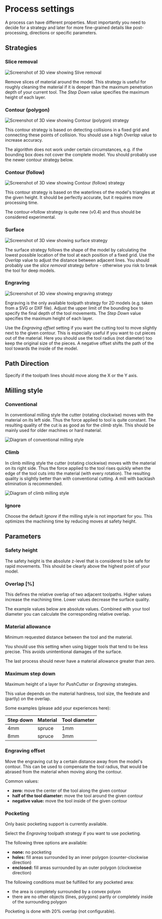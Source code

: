 Process settings
================

A process can have different properties. Most importantly you need to
decide for a strategy and later for more fine-grained details like
post-processing, directions or specific parameters.

Strategies
----------

### Slice removal

![Screenshot of 3D view showing Slive removal](img/process-strategy-slice-removal.png)

Remove slices of material around the model. This strategy is useful for
roughly cleaning the material if it is deeper than the maximum
penetration depth of your current tool. The *Step Down* value specifies
the maximum height of each layer.

### Contour (polygon)

![Screenshot of 3D view showing Contour (polygon) strategy](img/process-strategy-contour-polygon.png)

This contour strategy is based on detecting collisions in a fixed grid
and connecting these points of collision. You should use a high
*Overlap* value to increase accuracy.

The algorithm does not work under certain circumstances, e.g. if the
bounding box does not cover the complete model. You should probably use
the newer contour strategy below.

### Contour (follow)

![Screenshot of 3D view showing Contour (follow) strategy](img/process-strategy-contour-follow.png)

This contour strategy is based on the waterlines of the model's
triangles at the given height. It should be perfectly accurate, but it
requires more processing time.

The contour-&gt;follow strategy is quite new (v0.4) and thus should be
considered experimental.

### Surface

![Screenshot of 3D view showing surface strategy](img/process-strategy-surface.png)

The surface strategy follows the shape of the model by calculating the
lowest possible location of the tool at each position of a fixed grid.
Use the *Overlap* value to adjust the distance between adjacent lines.
You should probably use the *slice removal* strategy before - otherwise
you risk to break the tool for deep models.

### Engraving

![Screenshot of 3D view showing engraving strategy](img/process-strategy-engraving.png)

Engraving is the only available toolpath strategy for 2D models (e.g.
taken from a SVG or DXF file). Adjust the upper limit of the bounding
box to specify the final depth of the tool movements. The *Step Down*
value specifies the maximum height of each layer.

Use the *Engraving offset* setting if you want the cutting tool to move
slightly next to the given contour. This is especially useful if you
want to cut pieces out of the material. Here you should use the tool
radius (not diameter) too keep the original size of the pieces. A
negative offset shifts the path of the tool towards the inside of the
model.

Path Direction
--------------

Specify if the toolpath lines should move along the X or the Y axis.

Milling style
-------------

### Conventional

In conventional milling style the cutter (rotating clockwise) moves with
the material on its left side. Thus the force applied to tool is quite
constant. The resulting quality of the cut is as good as for the *climb*
style. This should be mainly used for older machines or hard material.

![Diagram of conventional milling style](img/process-milling-conventional.png)

### Climb

In climb milling style the cutter (rotating clockwise) moves with the
material on its right side. Thus the force applied to the tool rises
quickly when the edge of the tool cuts into the material (with every
rotation). The resulting quality is slightly better than with
conventional cutting. A mill with backlash elimination is recommended.

![Diagram of climb milling style](img/process-milling-climb.svg)

### Ignore

Choose the default *Ignore* if the milling style is not important for
you. This optimizes the machining time by reducing moves at safety
height.

Parameters
----------

### Safety height

The safety height is the absolute z-level that is considered to be safe
for rapid movements. This should be clearly above the highest point of
your model.

### Overlap \[%\]

This defines the relative overlap of two adjacent toolpaths. Higher
values increase the machining time. Lower values decrease the surface
quality.

The example values below are absolute values. Combined with your tool
diameter you can calculate the corresponding relative overlap.

### Material allowance

Minimum requested distance between the tool and the material.

You should use this setting when using bigger tools that tend to be less
precise. This avoids unintentional damages of the surface.

The last process should never have a material allowance greater than
zero.

### Maximum step down

Maximum height of a layer for *PushCutter* or *Engraving* strategies.

This value depends on the material hardness, tool size, the feedrate and
(partly) on the overlap.

Some examples (please add your experiences here):

  Step down   | Material  | Tool diameter
  ----------- | ----------| -------------
  4mm         | spruce    | 1mm
  8mm         | spruce    | 3mm

### Engraving offset

Move the engraving cut by a certain distance away from the model's
contour. This can be used to compensate the tool radius, that would be
abrased from the material when moving along the contour.

Common values:

- **zero:** move the center of the tool along the given contour
- **half of the tool diameter:** move the tool around the given contour
- **negative value:** move the tool inside of the given contour

### Pocketing

Only basic pocketing support is currently available.

Select the *Engraving* toolpath strategy if you want to use pocketing.

The following three options are available:

- **none:** no pocketing
- **holes:** fill areas surrounded by an inner polygon (counter-clockwise direction)
- **enclosed:** fill areas surrounded by an outer polygon (clockweise direction)

The following conditions must be fulfilled for any pocketed area:

-   the area is completely surrounded by a convex polyon
-   there are no other objects (lines, polygons) partly or completely
    inside of the surrounding polygon

Pocketing is done with 20% overlap (not configurable).
